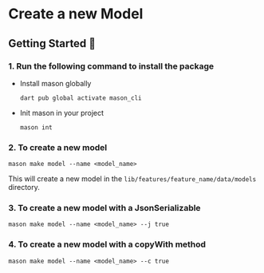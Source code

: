 # Create a new Model

## Getting Started 🚀

### 1. Run the following command to install the package

- Install mason globally

    ``` dart pub global activate mason_cli ```

- Init mason in your project

    ``` mason int ```

### 2. To create a new model
``` mason make model --name <model_name> ```

This will create a new model in the `lib/features/feature_name/data/models` directory.

### 3. To create a new model with a JsonSerializable
``` mason make model --name <model_name> --j true ```

### 4. To create a new model with a copyWith method
``` mason make model --name <model_name> --c true ```